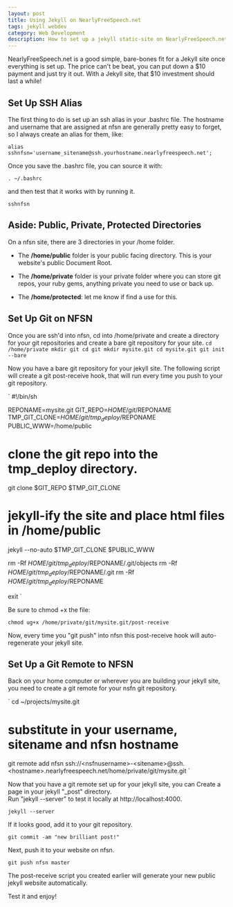 ```yaml
---
layout: post
title: Using Jekyll on NearlyFreeSpeech.net
tags: jekyll webdev
category: Web Development
description: How to set up a jekyll static-site on NearlyFreeSpeech.net, deploying with git push and the git post-receive hook.  
---
```


NearlyFreeSpeech.net is a good simple, bare-bones fit for a Jekyll
site once everything is set up. The price can't be beat, you can put
down a $10 payment and just try it out. With a Jekyll site, that $10
investment should last a while!

## Set Up SSH Alias
The first thing to do is set up an ssh alias in your .bashrc file.
The hostname and username that are assigned at nfsn are generally
pretty easy to forget, so I always create an alias for them, like:

`
alias sshnfsn='username_sitename@ssh.yourhostname.nearlyfreespeech.net';
`

Once you save the .bashrc file, you can source it with:

`
. ~/.bashrc
`

and then test that it works with by running it.

`
sshnfsn
`

## Aside: Public, Private, Protected Directories
On a nfsn site, there are 3 directories in your /home folder. 

*  The __/home/public__ folder is your public facing directory. This is
   your website's public Document Root. 

* The __/home/private__ folder is your private folder where you can store
  git repos, your ruby gems, anything private you need to use or back
  up.

* The __/home/protected__: let me know if find a use for this.

## Set Up Git on NFSN
Once you are ssh'd into nfsn, cd into /home/private and create a
directory for your git repositories and create a bare git repository
for your site.
`
cd /home/private
mkdir git
cd git
mkdir mysite.git
cd mysite.git
git init --bare
`

Now you have a bare git repository for your jekyll site. The following
script will create a git post-receive hook, that will run every time
you push to your git repository.

`
#!/bin/sh

REPONAME=mysite.git
GIT_REPO=$HOME/git/$REPONAME
TMP_GIT_CLONE=$HOME/git/tmp_deploy/$REPONAME
PUBLIC_WWW=/home/public

# clone the git repo into the tmp_deploy directory.
git clone $GIT_REPO $TMP_GIT_CLONE
# jekyll-ify the site and place html files in /home/public
jekyll --no-auto $TMP_GIT_CLONE $PUBLIC_WWW

rm -Rf $HOME/git/tmp_deploy/$REPONAME/.git/objects
rm -Rf $HOME/git/tmp_deploy/$REPONAME/.git
rm -Rf $HOME/git/tmp_deploy/$REPONAME

exit
`

Be sure to chmod +x the file:

`
chmod ug+x /home/private/git/mysite.git/post-receive
` 

Now, every time you "git push" into nfsn this post-receive hook will
auto-regenerate your jekyll site. 

## Set Up a Git Remote to NFSN
Back on your home computer or wherever you are building your jekyll
site, you need to create a git remote for your nsfn git
repository.

`
cd ~/projects/mysite.git
# substitute in your username, sitename and nfsn hostname
git remote add nfsn ssh://&lt;nsfnusername&gt;-&lt;sitename&gt;@ssh.&lt;hostname&gt;.nearlyfreespeech.net/home/private/git/mysite.git
`

Now that you have a git remote set up for your jekyll site, you can
Create a page in your jekyll "_post" directory.   
Run "jekyll --server" to test it locally at http://localhost:4000.

`
jekyll --server
` 

If it looks good, add it to your git repository.

`
git commit -am "new brilliant post!"
` 

Next, push it to your website on nfsn.

`
git push nfsn master
` 

The post-receive script you created earlier will generate your new public jekyll website automatically.

Test it and enjoy!

